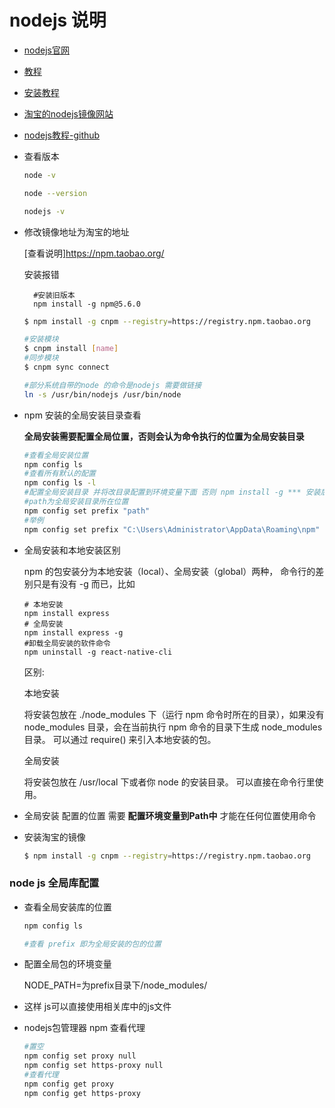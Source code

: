 # nodejs 说明

- [nodejs官网](http://nodejs.cn/)

- [教程](http://www.runoob.com/nodejs/nodejs-tutorial.html)

- [安装教程](http://www.runoob.com/nodejs/nodejs-install-setup.html)


- [淘宝的nodejs镜像网站](https://npm.taobao.org/)

- [nodejs教程-github](https://github.com/tuture-dev/nodejs-roadmap)

- 查看版本

    ```sh
    node -v 

    node --version

    nodejs -v
    ```

- 修改镜像地址为淘宝的地址

    [查看说明]https://npm.taobao.org/

    安装报错

        #安装旧版本
        npm install -g npm@5.6.0

    ```sh
    $ npm install -g cnpm --registry=https://registry.npm.taobao.org

    #安装模块
    $ cnpm install [name]
    #同步模块
    $ cnpm sync connect

    #部分系统自带的node 的命令是nodejs 需要做链接
    ln -s /usr/bin/nodejs /usr/bin/node
    ```

- npm 安装的全局安装目录查看


    **全局安装需要配置全局位置，否则会认为命令执行的位置为全局安装目录**
    
    ```sh
    #查看全局安装位置
    npm config ls
    #查看所有默认的配置
    npm config ls -l
    #配置全局安装目录 并将改目录配置到环境变量下面 否则 npm install -g *** 安装后不能全局使用
    #path为全局安装目录所在位置
    npm config set prefix "path"
    #举例
    npm config set prefix "C:\Users\Administrator\AppData\Roaming\npm"
    ```
- 全局安装和本地安装区别

    npm 的包安装分为本地安装（local）、全局安装（global）两种，
    命令行的差别只是有没有 -g 而已，比如
    ```shell
    # 本地安装
    npm install express          
    # 全局安装
    npm install express -g   
    #卸载全局安装的软件命令
    npm uninstall -g react-native-cli 
    ```
    区别:

    本地安装
    
    将安装包放在 ./node_modules 下（运行 npm 命令时所在的目录），如果没有 node_modules 目录，会在当前执行 npm 命令的目录下生成 node_modules 目录。
    可以通过 require() 来引入本地安装的包。
    
    全局安装
    
    将安装包放在 /usr/local 下或者你 node 的安装目录。
    可以直接在命令行里使用。

- 全局安装 配置的位置 需要 **配置环境变量到Path中** 才能在任何位置使用命令


- 安装淘宝的镜像

    ```sh
    $ npm install -g cnpm --registry=https://registry.npm.taobao.org
    ```

### node js 全局库配置

- 查看全局安装库的位置

    ```sh
    npm config ls

    #查看 prefix 即为全局安装的包的位置
    ```

- 配置全局包的环境变量

    NODE_PATH=为prefix目录下/node_modules/

- 这样 js可以直接使用相关库中的js文件


- nodejs包管理器 npm 查看代理

    
    ```sh
    #置空
    npm config set proxy null
    npm config set https-proxy null
    #查看代理
    npm config get proxy
    npm config get https-proxy
    ```
